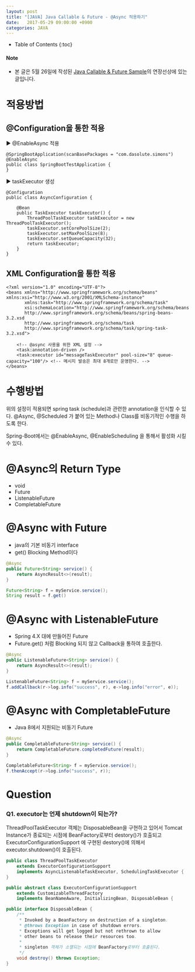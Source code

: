 ```yaml
---
layout: post
title: "[JAVA] Java Callable & Future - @Async 적용하기"
date:   2017-05-29 09:00:00 +0900
categories: JAVA
---
```


* Table of Contents
{:toc}

#### Note
 - 본 글은 5월 26일에 작성된 [Java Callable & Future Sample](http://simongs.github.io/java/2017/05/26/JAVA-Java-Callable-&-Future-Sample.html)의 연장선상에 있는 글입니다.

# 적용방법

## @Configuration을 통한 적용
▶ @EnableAsync 적용 
~~~
@SpringBootApplication(scanBasePackages = "com.dasolute.simons")
@EnableAsync
public class SpringBootTestApplication {
}
~~~

▶ taskExecutor 생성
~~~
@Configuration
public class AsyncConfiguration {

    @Bean
    public TaskExecutor taskExecutor() {
        ThreadPoolTaskExecutor taskExecutor = new ThreadPoolTaskExecutor();
        taskExecutor.setCorePoolSize(2);
        taskExecutor.setMaxPoolSize(8);
        taskExecutor.setQueueCapacity(32);
        return taskExecutor;
    }
}
~~~

## XML Configuration을 통한 적용

~~~
<?xml version="1.0" encoding="UTF-8"?>
<beans xmlns="http://www.springframework.org/schema/beans" xmlns:xsi="http://www.w3.org/2001/XMLSchema-instance"
       xmlns:task="http://www.springframework.org/schema/task"
       xsi:schemaLocation="http://www.springframework.org/schema/beans
       http://www.springframework.org/schema/beans/spring-beans-3.2.xsd
       http://www.springframework.org/schema/task
       http://www.springframework.org/schema/task/spring-task-3.2.xsd">

    <!-- @async 사용을 위한 XML 설정 -->
    <task:annotation-driven />
    <task:executor id="messageTaskExecutor" pool-size="8" queue-capacity="100"/> <!-- 메시지 발송은 최대 8개로만 운영한다. -->
</beans>
~~~

# 수행방법
위의 설정이 적용되면 spring task (schedule)과 관련한 annotation을 인식할 수 있다.
@Async, @Scheduled 가 붙어 있는 Method나 Class를 비동기적인 수행을 하도록 한다.

Spring-Boot에서는 @EnableAsync, @EnableScheduling 을 통해서 활성화 시킬 수 있다.

# @Async의 Return Type
 - void
 - Future<T>
 - ListenableFuture<T>
 - CompletableFuture<T>

# @Async with Future
 - java의 기본 비동기 interface
 - get() Blocking Method이다

~~~java
@Async
public Future<String> service() {
    return AsyncResult<>(result);
}

Future<String> f = myService.service();
String result = f.get()
~~~

# @Async with ListenableFuture
 - Spring 4.X 대에 만들어진 Future
 - Future.get() 처럼 Blocking 되지 않고 Callback을 통하여 호출한다.
~~~java
@Async
public ListenableFuture<String> service() {
    return AsyncResult<>(result);
}

ListenableFuture<String> f = myService.service();
f.addCallback(r->log.info("success", r), e->log.info("error", e));
~~~

# @Async with CompletableFuture
 - Java 8에서 지원되는 비동기 Future

~~~java
@Async
public CompletableFuture<String> service() {
    return CompletableFuture.completedFuture(result);
}

CompletableFuture<String> f = myService.service();
f.thenAccept(r->log.info("success", r));
~~~

# Question

### Q1. executor는 언제 shutdown이 되는가?

ThreadPoolTaskExecutor 객체는 DisposableBean을 구현하고 있어서 Tomcat Instance가 종료되는 시점에 
BeanFactory로부터 destory()가 호출되고 ExecutorConfigurationSupport 에 구현된 destory()에 의해서 
executor.shutdown()이 호출된다.

~~~java
public class ThreadPoolTaskExecutor 
    extends ExecutorConfigurationSupport 
    implements AsyncListenableTaskExecutor, SchedulingTaskExecutor {
}
~~~

~~~java
public abstract class ExecutorConfigurationSupport 
    extends CustomizableThreadFactory 
    implements BeanNameAware, InitializingBean, DisposableBean {
~~~

~~~java
public interface DisposableBean {
	/**
	 * Invoked by a BeanFactory on destruction of a singleton.
	 * @throws Exception in case of shutdown errors.
	 * Exceptions will get logged but not rethrown to allow
	 * other beans to release their resources too.
     *
     * singleton 객체가 소멸되는 시점에 BeanFactory로부터 호출된다.
	 */
	void destroy() throws Exception;
}
~~~